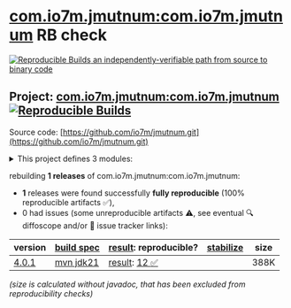 [com.io7m.jmutnum:com.io7m.jmutnum](https://central.sonatype.com/artifact/com.io7m.jmutnum/com.io7m.jmutnum/versions) RB check
=======

[![Reproducible Builds](https://reproducible-builds.org/images/logos/rb.svg) an independently-verifiable path from source to binary code](https://reproducible-builds.org/)

## Project: [com.io7m.jmutnum:com.io7m.jmutnum](https://central.sonatype.com/artifact/com.io7m.jmutnum/com.io7m.jmutnum/versions) [![Reproducible Builds](https://img.shields.io/endpoint?url=https://raw.githubusercontent.com/jvm-repo-rebuild/reproducible-central/master/content/com/io7m/jmutnum/badge.json)](https://github.com/jvm-repo-rebuild/reproducible-central/blob/master/content/com/io7m/jmutnum/README.md)

Source code: [https://github.com/io7m/jmutnum.git](https://github.com/io7m/jmutnum.git)

<details><summary>This project defines 3 modules:</summary>

* [com.io7m.jmutnum:com.io7m.jmutnum](https://central.sonatype.com/artifact/com.io7m.jmutnum/com.io7m.jmutnum/overview)
* [com.io7m.jmutnum:com.io7m.jmutnum.core](https://central.sonatype.com/artifact/com.io7m.jmutnum/com.io7m.jmutnum.core/overview)
* [com.io7m.jmutnum:com.io7m.jmutnum.tests](https://central.sonatype.com/artifact/com.io7m.jmutnum/com.io7m.jmutnum.tests/overview)
</details>

rebuilding **1 releases** of com.io7m.jmutnum:com.io7m.jmutnum:
- **1** releases were found successfully **fully reproducible** (100% reproducible artifacts :white_check_mark:),
- 0 had issues (some unreproducible artifacts :warning:, see eventual :mag: diffoscope and/or :memo: issue tracker links):

| version | [build spec](/BUILDSPEC.md) | [result](https://reproducible-builds.org/docs/jvm/): reproducible? | [stabilize](https://github.com/google/oss-rebuild/blob/main/cmd/stabilize/README.md) | size |
| -- | --------- | ------ | ------ | -- |
| [4.0.1](https://central.sonatype.com/artifact/com.io7m.jmutnum/com.io7m.jmutnum/4.0.1/pom) | [mvn jdk21](com.io7m.jmutnum-4.0.1.buildspec) | [result](com.io7m.jmutnum-4.0.1.buildinfo): [12 :white_check_mark: ](com.io7m.jmutnum-4.0.1.buildcompare) | | 388K |

<i>(size is calculated without javadoc, that has been excluded from reproducibility checks)</i>
